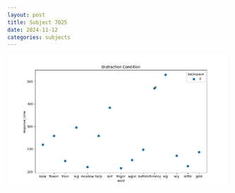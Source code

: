 ```yaml
---
layout: post
title: Subject 7025
date: 2024-11-12
categories: subjects
---
```


![](data/7025/run-6/7025_rt_acc_fuzzy_delay.png)
